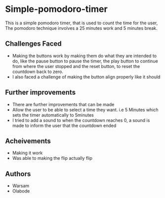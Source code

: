 # Simple-pomodoro-timer
This is a simple pomodoro timer, that is used to count the time for the user, The pomodoro technique involves a 25 minutes work and 5 minutes break.

## Challenges Faced
- Making the buttons work by making them do what they are intended to do, like the pause button to pause the timer, the play button to continue from where the user stopped and the reset button, to reset the countdown back to zero.
- I also faced a challenge of making the button align properly like it should

## Further improvements
- There are further improvements that can be made
- Allow the user to be able to select a time they want. i.e 5 Minutes which sets the timer automatically to 5minutes
- I tried to add a sound to when the countdown reaches 0, a sound is made to inform the user that the countdown ended

## Acheivements
- Making it work
- Was able to making the flip actually flip

## Authors
- Warsam
- Olabode
